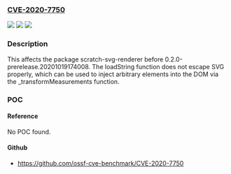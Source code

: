 ### [CVE-2020-7750](https://cve.mitre.org/cgi-bin/cvename.cgi?name=CVE-2020-7750)
![](https://img.shields.io/static/v1?label=Product&message=scratch-svg-renderer&color=blue)
![](https://img.shields.io/static/v1?label=Version&message=%3C%200.2.0-prerelease.20201019174008%20&color=brighgreen)
![](https://img.shields.io/static/v1?label=Vulnerability&message=Cross-site%20Scripting%20(XSS)&color=brighgreen)

### Description

This affects the package scratch-svg-renderer before 0.2.0-prerelease.20201019174008. The loadString function does not escape SVG properly, which can be used to inject arbitrary elements into the DOM via the _transformMeasurements function.

### POC

#### Reference
No POC found.

#### Github
- https://github.com/ossf-cve-benchmark/CVE-2020-7750

